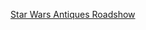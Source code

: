 ---
layout: post
wordpress_id: 1076
wordpress_url: http://noesbueno.com/archives/1076
date: '2011-04-01 21:01:04 -0500'
date_gmt: '2011-04-02 02:01:04 -0500'
body: |
  <p><a href="http://culturepopped.blogspot.com/2011/03/star-wars-antiques-roadshow.html">Star Wars Antiques Roadshow</a></p>
---